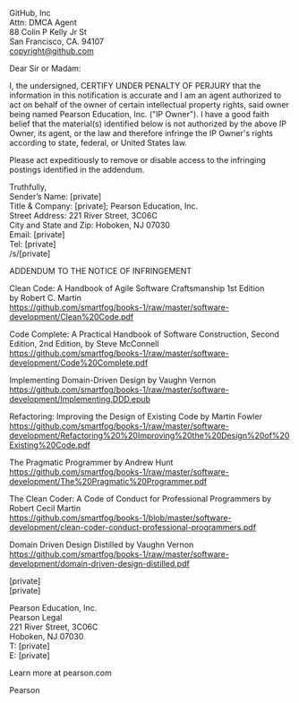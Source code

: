 GitHub, Inc  
Attn: DMCA Agent  
88 Colin P Kelly Jr St  
San Francisco, CA. 94107  
copyright@github.com  
  
Dear Sir or Madam:  
  
I, the undersigned, CERTIFY UNDER PENALTY OF PERJURY that the information in this notification is accurate and I am an agent authorized to act on behalf of the owner of certain intellectual property rights, said owner being named Pearson Education, Inc. ("IP Owner"). I have a good faith belief that the material(s) identified below is not authorized by the above IP Owner, its agent, or the law and therefore infringe the IP Owner's rights according to state, federal, or United States law.  
  
Please act expeditiously to remove or disable access to the infringing postings identified in the addendum.  
  
Truthfully,  
Sender’s Name: [private]  
Title & Company: [private]; Pearson Education, Inc.  
Street Address: 221 River Street, 3C06C  
City and State and Zip: Hoboken, NJ 07030  
Email: [private]  
Tel: [private]  
/s/[private]  
  
   
ADDENDUM TO THE NOTICE OF INFRINGEMENT  
  
Clean Code: A Handbook of Agile Software Craftsmanship 1st Edition  
by Robert C. Martin   
https://github.com/smartfog/books-1/raw/master/software-development/Clean%20Code.pdf  
  
Code Complete: A Practical Handbook of Software Construction, Second Edition, 2nd Edition, by Steve McConnell  
https://github.com/smartfog/books-1/raw/master/software-development/Code%20Complete.pdf  
  
Implementing Domain-Driven Design by Vaughn Vernon  
https://github.com/smartfog/books-1/raw/master/software-development/Implementing.DDD.epub  
  
Refactoring: Improving the Design of Existing Code by Martin Fowler    
https://github.com/smartfog/books-1/raw/master/software-development/Refactoring%20%20Improving%20the%20Design%20of%20Existing%20Code.pdf  
  
The Pragmatic Programmer by Andrew Hunt  
https://github.com/smartfog/books-1/raw/master/software-development/The%20Pragmatic%20Programmer.pdf  
  
The Clean Coder: A Code of Conduct for Professional Programmers by Robert Cecil Martin  
https://github.com/smartfog/books-1/blob/master/software-development/clean-coder-conduct-professional-programmers.pdf  
  
Domain Driven Design Distilled by Vaughn Vernon  
https://github.com/smartfog/books-1/raw/master/software-development/domain-driven-design-distilled.pdf  
  
  
  
  
[private]  
[private]  
   
Pearson Education, Inc.  
Pearson Legal  
221 River Street, 3C06C  
Hoboken, NJ  07030  
T: [private]  
E: [private]  
   
Learn more at pearson.com  
   
Pearson  
